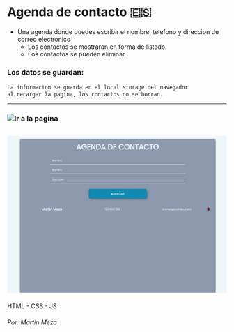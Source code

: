 # Agenda de contacto :es:

- Una agenda donde puedes escribir el nombre, telefono y direccion de correo electronico
    - Los contactos se mostraran en forma de listado.
    - Los contactos se pueden eliminar .

### Los datos se guardan:
    La informacion se guarda en el local storage del navegador 
    al recargar la pagina, los contactos no se borran.

------------
### ![Ir a la pagina](https://martinmeza0.github.io/agenda-contacto/)

![](vista_previa.jpg)
------------

HTML - CSS - JS


###### Por: Martin Meza
